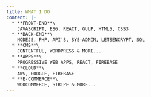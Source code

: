 ```yaml
---
title: WHAT I DO
content: |-
  * **FRONT-END**\
    JAVASCRIPT, ES6, REACT, GULP, HTML5, CSS3
  * **BACK-END**\
    NODEJS, PHP, API'S, SYS-ADMIN, LETSENCRYPT, SQL
  * **CMS**\
    CONTENTFUL, WORDPRESS & MORE...
  * **APPS**\
    PROGRESSIVE WEB APPS, REACT, FIREBASE
  * **CLOUD**\
    AWS, GOOGLE, FIREBASE
  * **E-COMMERCE**\
    WOOCOMMERCE, STRIPE & MORE...
---
```


